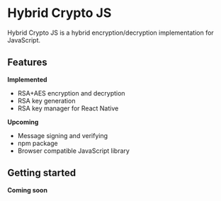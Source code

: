 # Hybrid Crypto JS
Hybrid Crypto JS is a hybrid encryption/decryption implementation for JavaScript.

## Features

**Implemented**
- RSA+AES encryption and decryption
- RSA key generation
- RSA key manager for React Native

**Upcoming**
- Message signing and verifying
- npm package
- Browser compatible JavaScript library

## Getting started
**Coming soon**
